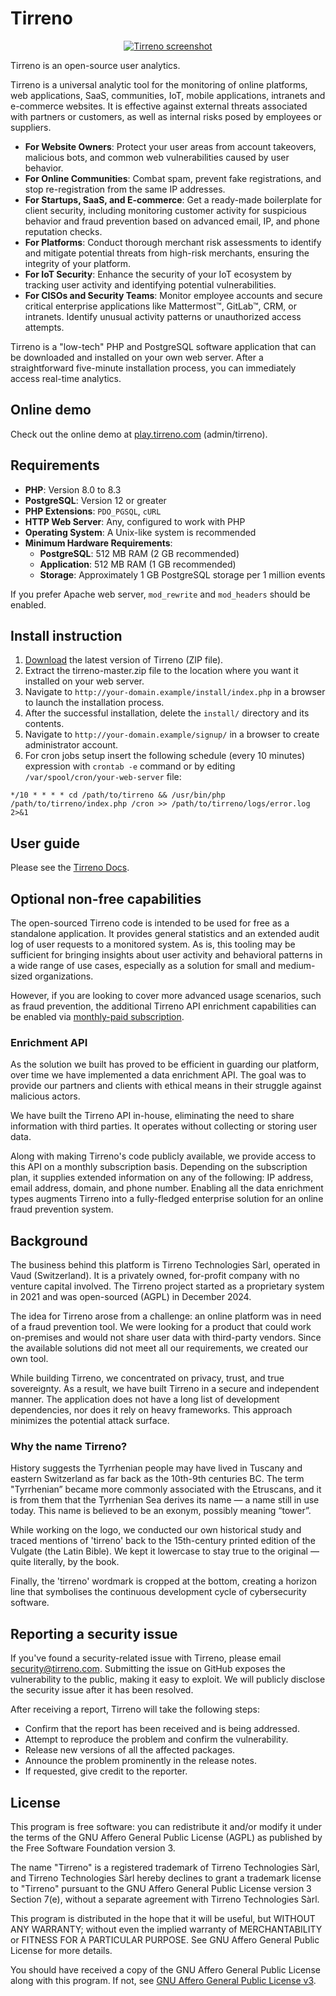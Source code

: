 # Tirreno

<p align="center">
    <a href="https://www.tirreno.com/" target="_blank">
        <img src="https://www.tirreno.com/double-screen.jpg" alt="Tirreno screenshot" />
    </a>
</p>

Tirreno is an open-source user analytics.

Tirreno is a universal analytic tool for the monitoring of online platforms, web applications, SaaS, communities, IoT, mobile applications, intranets and e-commerce websites. It is effective against external threats associated with partners or customers, as well as internal risks posed by employees or suppliers.

* **For Website Owners**: Protect your user areas from account takeovers, malicious bots, and common web vulnerabilities caused by user behavior.
* **For Online Communities**: Combat spam, prevent fake registrations, and stop re-registration from the same IP addresses.
* **For Startups, SaaS, and E-commerce**: Get a ready-made boilerplate for client security, including monitoring customer activity for suspicious behavior and fraud prevention based on advanced email, IP, and phone reputation checks.
* **For Platforms**: Conduct thorough merchant risk assessments to identify and mitigate potential threats from high-risk merchants, ensuring the integrity of your platform.
* **For IoT Security**: Enhance the security of your IoT ecosystem by tracking user activity and identifying potential vulnerabilities.
* **For CISOs and Security Teams**: Monitor employee accounts and secure critical enterprise applications like Mattermost™, GitLab™, CRM, or intranets. Identify unusual activity patterns or unauthorized access attempts.

Tirreno is a "low-tech" PHP and PostgreSQL software application that can be downloaded and installed on your own web server. After a straightforward five-minute installation process, you can immediately access real-time analytics.

## Online demo

Check out the online demo at [play.tirreno.com](https://play.tirreno.com) (admin/tirreno).

## Requirements

* **PHP**: Version 8.0 to 8.3
* **PostgreSQL**: Version 12 or greater
* **PHP Extensions**: `PDO_PGSQL`, `cURL`
* **HTTP Web Server**: Any, configured to work with PHP
* **Operating System**: A Unix-like system is recommended
* **Minimum Hardware Requirements**:
    * **PostgreSQL**: 512 MB RAM (2 GB recommended)
    * **Application**: 512 MB RAM (1 GB recommended)
    * **Storage**: Approximately 1 GB PostgreSQL storage per 1 million events

If you prefer Apache web server, `mod_rewrite` and `mod_headers` should be enabled.

## Install instruction

1. [Download](https://www.tirreno.com/download.php) the latest version of Tirreno (ZIP file).
2. Extract the tirreno-master.zip file to the location where you want it installed on your web server.
3. Navigate to `http://your-domain.example/install/index.php` in a browser to launch the installation process.
4. After the successful installation, delete the `install/` directory and its contents.
5. Navigate to `http://your-domain.example/signup/` in a browser to create administrator account.
6. For cron jobs setup insert the following schedule (every 10 minutes) expression with `crontab -e` command or by editing `/var/spool/cron/your-web-server` file:
```
*/10 * * * * cd /path/to/tirreno && /usr/bin/php /path/to/tirreno/index.php /cron >> /path/to/tirreno/logs/error.log 2>&1
```

## User guide

Please see the [Tirreno Docs](https://docs.tirreno.com/).


## Optional non-free capabilities

The open-sourced Tirreno code is intended to be used for free as a standalone application. It provides general statistics and an extended audit log of user requests to a monitored system. As is, this tooling may be sufficient for bringing insights about user activity and behavioral patterns in a wide range of use cases, especially as a solution for small and medium-sized organizations.

However, if you are looking to cover more advanced usage scenarios, such as fraud prevention, the additional Tirreno API enrichment capabilities can be enabled via [monthly-paid subscription](https://www.tirreno.com/pricing/).

### Enrichment API

As the solution we built has proved to be efficient in guarding our platform, over time we have implemented a data enrichment API. The goal was to provide our partners and clients with ethical means in their struggle against malicious actors.

We have built the Tirreno API in-house, eliminating the need to share information with third parties. It operates without collecting or storing user data.

Along with making Tirreno's code publicly available, we provide access to this API on a monthly subscription basis. Depending on the subscription plan, it supplies extended information on any of the following: IP address, email address, domain, and phone number. Enabling all the data enrichment types augments Tirreno into a fully-fledged enterprise solution for an online fraud prevention system.

## Background

The business behind this platform is Tirreno Technologies Sàrl, operated in Vaud (Switzerland). It is a privately owned, for-profit company with no venture capital involved. The Tirreno project started as a proprietary system in 2021 and was open-sourced (AGPL) in December 2024.

The idea for Tirreno arose from a challenge: an online platform was in need of a fraud prevention tool. We were looking for a product that could work on-premises and would not share user data with third-party vendors. Since the available solutions did not meet all our requirements, we created our own tool.

While building Tirreno, we concentrated on privacy, trust, and true sovereignty. As a result, we have built Tirreno in a secure and independent manner. The application does not have a long list of development dependencies, nor does it rely on heavy frameworks. This approach minimizes the potential attack surface.

### Why the name Tirreno?

History suggests the Tyrrhenian people may have lived in Tuscany and eastern Switzerland as far back as the 10th-9th centuries BC. The term "Tyrrhenian” became more commonly associated with the Etruscans, and it is from them that the Tyrrhenian Sea derives its name — a name still in use today. This name is believed to be an exonym, possibly meaning “tower”.

While working on the logo, we conducted our own historical study and traced mentions of 'tirreno' back to the 15th-century printed edition of the Vulgate (the Latin Bible). We kept it lowercase to stay true to the original — quite literally, by the book.

Finally, the 'tirreno' wordmark is cropped at the bottom, creating a horizon line that symbolises the continuous development cycle of cybersecurity software.

## Reporting a security issue

If you've found a security-related issue with Tirreno, please email security@tirreno.com. Submitting the issue on GitHub exposes the vulnerability to the public, making it easy to exploit. We will publicly disclose the security issue after it has been resolved.

After receiving a report, Tirreno will take the following steps:

- Confirm that the report has been received and is being addressed.
- Attempt to reproduce the problem and confirm the vulnerability.
- Release new versions of all the affected packages.
- Announce the problem prominently in the release notes.
- If requested, give credit to the reporter.

## License

This program is free software: you can redistribute it and/or modify it under the terms of the GNU Affero General Public License (AGPL) as published by the Free Software Foundation version 3.

The name "Tirreno" is a registered trademark of Tirreno Technologies Sàrl, and Tirreno Technologies Sàrl hereby declines to grant a trademark license to "Tirreno" pursuant to the GNU Affero General Public License version 3 Section 7(e), without a separate agreement with Tirreno Technologies Sàrl.

This program is distributed in the hope that it will be useful, but WITHOUT ANY WARRANTY; without even the implied warranty of MERCHANTABILITY or FITNESS FOR A PARTICULAR PURPOSE. See GNU Affero General Public License for more details.

You should have received a copy of the GNU Affero General Public License along with this program. If not, see [GNU Affero General Public License v3](https://www.gnu.org/licenses/agpl-3.0.txt).
